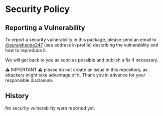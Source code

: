 # Security Policy

## Reporting a Vulnerability

To report a security vulnerability in this package, please send an email to [@surajshende247](https://github.com/surajshende247) (see address in profile) describing the vulnerability and how to reproduce it.

We will get back to you as soon as possible and publish a fix if necessary.

:warning: IMPORTANT :warning: please do not create an issue in this repository, as attackers might take advantage of it. Thank you in advance for your responsible disclosure.

## History

No security vulnerability were reported yet.
